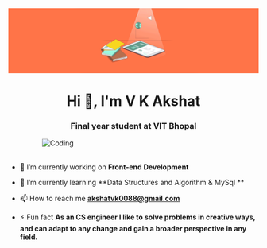 <img align="center" alt="Designer and Developer" width="950" src="most-unique-reports-header.gif">
<h1 align="center">Hi 👋, I'm V K Akshat</h1>
<h3 align="center">Final year student at VIT Bhopal</h3>
<img align="right" alt="Coding" width="436" src="https://media.tenor.com/UttC4AITYR4AAAAd/full-stack-developer.gif">
<br><br>

- 🔭 I’m currently working on **Front-end Development**

- 🌱 I’m currently learning **Data Structures and Algorithm & MySql **

- 📫 How to reach me **akshatvk0088@gmail.com**

- ⚡ Fun fact **As an CS engineer I like to solve problems in creative ways, and can adapt to any change and gain a broader perspective in any field.**

